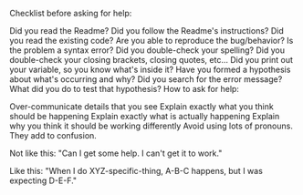 Checklist before asking for help:

Did you read the Readme? Did you follow the Readme's instructions? Did you read the existing code? Are you able to
reproduce the bug/behavior? Is the problem a syntax error? Did you double-check your spelling? Did you double-check your
closing brackets, closing quotes, etc... Did you print out your variable, so you know what's inside it? Have you formed
a hypothesis about what's occurring and why? Did you search for the error message? What did you do to test that
hypothesis? How to ask for help:

Over-communicate details that you see Explain exactly what you think should be happening Explain exactly what is
actually happening Explain why you think it should be working differently Avoid using lots of pronouns. They add to
confusion.

Not like this: "Can I get some help. I can't get it to work."

Like this: "When I do XYZ-specific-thing, A-B-C happens, but I was expecting D-E-F."